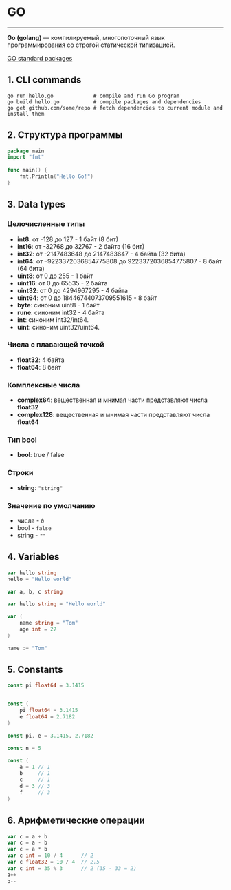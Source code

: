 # **GO**
***

**Go (golang)** — компилируемый, многопоточный язык программирования со строгой статической типизацией.

[GO standard packages](https://pkg.go.dev/std)

## 1. CLI commands

```shell
go run hello.go             # compile and run Go program
go build hello.go           # compile packages and dependencies
go get github.com/some/repo # fetch dependencies to current module and install them
```

## 2. Структура программы

```go
package main
import "fmt"
 
func main() {
    fmt.Println("Hello Go!")
}
```

## 3. Data types

### Целочисленные типы
- **int8**: от -128 до 127 - 1 байт (8 бит)
- **int16**: от -32768 до 32767 - 2 байта (16 бит)
- **int32**: от -2147483648 до 2147483647 - 4 байта (32 бита)
- **int64**: от –9223372036854775808 до 9223372036854775807 - 8 байт (64 бита)
- **uint8**: от 0 до 255 - 1 байт
- **uint16**: от 0 до 65535 - 2 байта
- **uint32**: от 0 до 4294967295 - 4 байта
- **uint64**: от 0 до 18446744073709551615 - 8 байт
- **byte**: синоним uint8 - 1 байт
- **rune**: синоним int32 - 4 байта
- **int**: синоним int32/int64.
- **uint**: синоним uint32/uint64.

### Числа с плавающей точкой
- **float32**: 4 байта
- **float64**: 8 байт

### Комплексные числа
- **complex64**: вещественная и мнимая части представляют числа **float32**
- **complex128**: вещественная и мнимая части представляют числа **float64**

### Тип bool
- **bool**: true / false

### Строки
- **string**: `"string"`

### Значение по умолчанию
- числа - `0`
- bool - `false`
- string - `""`

## 4. Variables

```go
var hello string
hello = "Hello world"

var a, b, c string

var hello string = "Hello world"

var (
    name string = "Tom"
    age int = 27
)

name := "Tom"
```

## 5. Constants

```go
const pi float64 = 3.1415


const (
    pi float64 = 3.1415
    e float64 = 2.7182
)

const pi, e = 3.1415, 2.7182

const n = 5

const (
    a = 1 // 1
    b     // 1
    c     // 1
    d = 3 // 3
    f     // 3
)
```

## 6. Арифметические операции
```go
var c = a + b
var c = a - b
var c = a * b
var c int = 10 / 4      // 2
var c float32 = 10 / 4  // 2.5
var c int = 35 % 3      // 2 (35 - 33 = 2)
a++
b--
```


